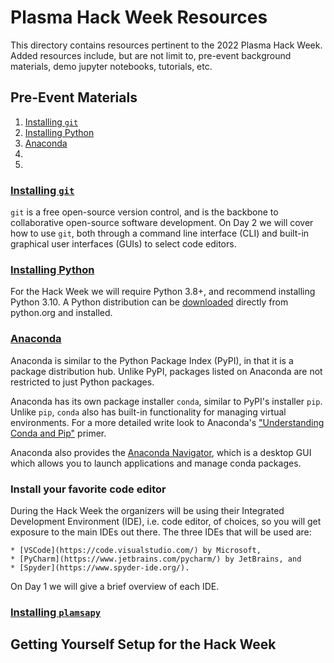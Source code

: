 # Plasma Hack Week Resources

This directory contains resources pertinent to the 2022 Plasma Hack Week.
Added resources include, but are not limit to, pre-event background
materials, demo jupyter notebooks, tutorials, etc.

## Pre-Event Materials

1. [Installing `git`](#installing-git)
2. [Installing Python](#installing-python)
3. [Anaconda](#anaconda)
4. [](#install-your-favorite-code-editor)
5. [](#installing-plasmapy)

### [Installing `git`](https://git-scm.com/book/en/v2/Getting-Started-Installing-Git)
    
`git` is a free open-source version control, and is the backbone to
collaborative open-source software development.  On Day 2 we will
cover how to use `git`, both through a command line interface (CLI)
and built-in graphical user interfaces (GUIs) to select code editors.

### [Installing Python](https://docs.plasmapy.org/en/stable/install.html#installing-python)

For the Hack Week we will require Python 3.8+, and recommend
installing Python 3.10.  A Python distribution can be
[downloaded](https://www.python.org/downloads/) directly from
python.org and installed.

### [Anaconda](https://www.anaconda.com/)

Anaconda is similar to the Python Package Index (PyPI), in that it
is a package distribution hub.  Unlike PyPI, packages listed on
Anaconda are not restricted to just Python packages.

Anaconda has its own package installer `conda`, similar to PyPI's
installer `pip`.  Unlike `pip`, `conda` also has built-in functionality
for managing virtual environments.  For a more detailed write look
to Anaconda's
["Understanding Conda and Pip"](https://www.anaconda.com/blog/understanding-conda-and-pip)
primer.

Anaconda also provides the
[Anaconda Navigator](https://docs.anaconda.com/anaconda/navigator/), which
is a desktop GUI which allows you to launch applications and manage conda
packages.

### Install your favorite code editor

During the Hack Week the organizers will be using their Integrated
Development Environment (IDE), i.e. code editor, of choices, so you
will get exposure to the main IDEs out there.  The three IDEs that will be
used are:

    * [VSCode](https://code.visualstudio.com/) by Microsoft, 
    * [PyCharm](https://www.jetbrains.com/pycharm/) by JetBrains, and 
    * [Spyder](https://www.spyder-ide.org/).

On Day 1 we will give a brief overview of each IDE.

### [Installing `plamsapy`](https://docs.plasmapy.org/en/stable/install.html)


## Getting Yourself Setup for the Hack Week



[//]: # (## Day 1 Resources)

[//]: # (## Day 2 Resources)

[//]: # (## Day 3 Resources)

[//]: # (## Day 4 & 5 Resources)

